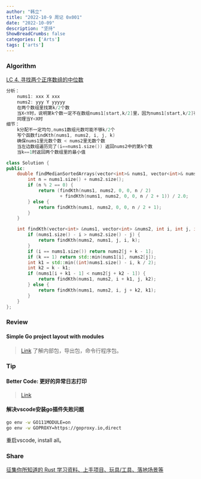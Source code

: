 ```yaml
---
author: "韩立"
title: "2022-10-9 周记 0x001"
date: "2022-10-09"
description: "坚持"
ShowBreadCrumbs: false
categories: ['Arts']
tags: ['arts']
---
```


### Algorithm 
[LC 4. 寻找两个正序数组的中位数](https://leetcode.cn/problems/median-of-two-sorted-arrays/)
```go
分析：
    nums1: xxx X xxx
    nums2: yyy Y yyyyy
    在两个数组里找第k/2个数
    当X<Y时，说明第k个数一定不在数组nums1[start,k/2]里，因为nums1[start,k/2]有个k/2个数都小于Y，加上nums2[start,k/2 - 1]的个数才有k-1个数。
    同理当Y<X时
细节：
    k分配不一定均匀,nums1数组元数可能不够k/2个
    写个函数findKth(nums1, nums2, i, j, k)
    确保nums1里元数个数 < nums2里无数个数
    当左边数组遍历完了(i==nums1.size()) 返回nums2中的第k个数
    当k==1时返回两个数组里的最小值
```
```c++
class Solution {
public:
    double findMedianSortedArrays(vector<int>& nums1, vector<int>& nums2) {
        int n = nums1.size() + nums2.size();
        if (n % 2 == 0) {
            return (findKth(nums1, nums2, 0, 0, n / 2)
                    + findKth(nums1, nums2, 0, 0, n / 2 + 1)) / 2.0;
        } else {
            return findKth(nums1, nums2, 0, 0, n / 2 + 1);
        }
    }

    int findKth(vector<int> &nums1, vector<int> &nums2, int i, int j, int k) {
        if (nums1.size() - i > nums2.size() - j) {
            return findKth(nums2, nums1, j, i, k);
        }
        if (i == nums1.size()) return nums2[j + k - 1];
        if (k == 1) return std::min(nums1[i], nums2[j]);
        int k1 = std::min((int)nums1.size() - i, k / 2);
        int k2 = k - k1;
        if (nums1[i + k1 - 1] < nums2[j + k2 - 1]) {
            return findKth(nums1, nums2, i + k1, j, k2);
        } else {
            return findKth(nums1, nums2, i, j + k2, k1);
        }
    }
};
```
### Review 
#### Simple Go project layout with modules
> [Link](https://eli.thegreenplace.net/2019/simple-go-project-layout-with-modules/)
了解内部包，导出包，命令行程序包。

### Tip
#### Better Code: 更好的异常日志打印
> [Link](https://wklken.me/posts/2022/01/16/better-code-2-logging.html)

#### 解决vscode安装go插件失败问题
```sh
go env -w GO111MODULE=on
go env -w GOPROXY=https://goproxy.io,direct
```
重启vscode, install all。

### Share 
[征集你所知道的 Rust 学习资料、上手项目、玩具/工具、落地场景等](https://0xffff.one/d/1348-zheng-ji-ni-suo-zhi-dao-de-rust-xue)